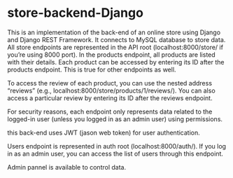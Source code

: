 # store-backend-Django
This is an implementation of the back-end of an online store using Django and Django REST Framework.
It connects to MySQL database to store data.
All store endpoints are represented in the API root (localhost:8000/store/ if you’re using 8000 port).
In the products endpoint, all products are listed with their details. Each product can be accessed by entering its ID after the products endpoint.
This is true for other endpoints as well.

To access the review of each product, you can use the nested address “reviews” (e.g., localhost:8000/store/products/1/reviews/). You can also access a particular review by entering its ID after the reviews endpoint.

For security reasons, each endpoint only represents data related to the logged-in user (unless you logged in as an admin user) using permissions.

this back-end uses JWT (jason web token) for user authentication.

Users endpoint is represented in auth root (localhost:8000/auth/).
If you log in as an admin user, you can access the list of users through this endpoint.

Admin pannel is available to control data. 
